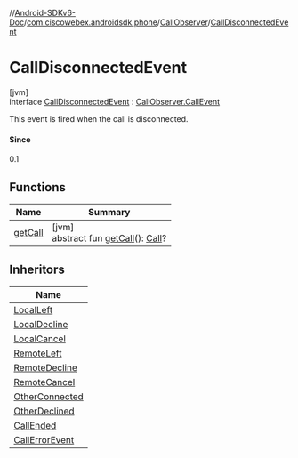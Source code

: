 //[Android-SDKv6-Doc](../../../../index.md)/[com.ciscowebex.androidsdk.phone](../../index.md)/[CallObserver](../index.md)/[CallDisconnectedEvent](index.md)

# CallDisconnectedEvent

[jvm]\
interface [CallDisconnectedEvent](index.md) : [CallObserver.CallEvent](../-call-event/index.md)

This event is fired when the call is disconnected.

#### Since

0.1

## Functions

| Name | Summary |
|---|---|
| [getCall](../-call-event/get-call.md) | [jvm]<br>abstract fun [getCall](../-call-event/get-call.md)(): [Call](../../-call/index.md)? |

## Inheritors

| Name |
|---|
| [LocalLeft](../-local-left/index.md) |
| [LocalDecline](../-local-decline/index.md) |
| [LocalCancel](../-local-cancel/index.md) |
| [RemoteLeft](../-remote-left/index.md) |
| [RemoteDecline](../-remote-decline/index.md) |
| [RemoteCancel](../-remote-cancel/index.md) |
| [OtherConnected](../-other-connected/index.md) |
| [OtherDeclined](../-other-declined/index.md) |
| [CallEnded](../-call-ended/index.md) |
| [CallErrorEvent](../-call-error-event/index.md) |
